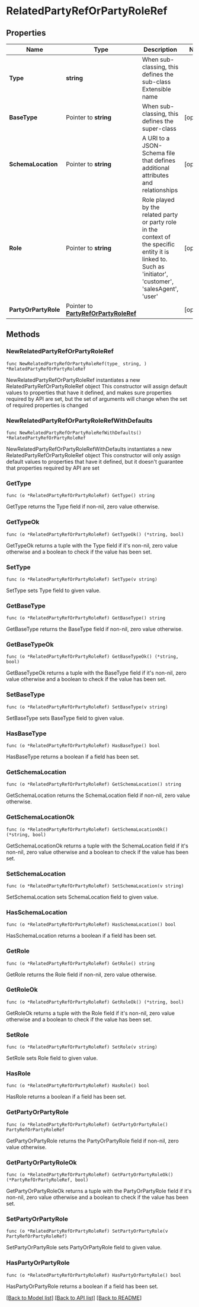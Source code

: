 # RelatedPartyRefOrPartyRoleRef

## Properties

Name | Type | Description | Notes
------------ | ------------- | ------------- | -------------
**Type** | **string** | When sub-classing, this defines the sub-class Extensible name | 
**BaseType** | Pointer to **string** | When sub-classing, this defines the super-class | [optional] 
**SchemaLocation** | Pointer to **string** | A URI to a JSON-Schema file that defines additional attributes and relationships | [optional] 
**Role** | Pointer to **string** | Role played by the related party or party role in the context of the specific entity it is linked to. Such as &#39;initiator&#39;, &#39;customer&#39;,  &#39;salesAgent&#39;, &#39;user&#39; | [optional] 
**PartyOrPartyRole** | Pointer to [**PartyRefOrPartyRoleRef**](PartyRefOrPartyRoleRef.md) |  | [optional] 

## Methods

### NewRelatedPartyRefOrPartyRoleRef

`func NewRelatedPartyRefOrPartyRoleRef(type_ string, ) *RelatedPartyRefOrPartyRoleRef`

NewRelatedPartyRefOrPartyRoleRef instantiates a new RelatedPartyRefOrPartyRoleRef object
This constructor will assign default values to properties that have it defined,
and makes sure properties required by API are set, but the set of arguments
will change when the set of required properties is changed

### NewRelatedPartyRefOrPartyRoleRefWithDefaults

`func NewRelatedPartyRefOrPartyRoleRefWithDefaults() *RelatedPartyRefOrPartyRoleRef`

NewRelatedPartyRefOrPartyRoleRefWithDefaults instantiates a new RelatedPartyRefOrPartyRoleRef object
This constructor will only assign default values to properties that have it defined,
but it doesn't guarantee that properties required by API are set

### GetType

`func (o *RelatedPartyRefOrPartyRoleRef) GetType() string`

GetType returns the Type field if non-nil, zero value otherwise.

### GetTypeOk

`func (o *RelatedPartyRefOrPartyRoleRef) GetTypeOk() (*string, bool)`

GetTypeOk returns a tuple with the Type field if it's non-nil, zero value otherwise
and a boolean to check if the value has been set.

### SetType

`func (o *RelatedPartyRefOrPartyRoleRef) SetType(v string)`

SetType sets Type field to given value.


### GetBaseType

`func (o *RelatedPartyRefOrPartyRoleRef) GetBaseType() string`

GetBaseType returns the BaseType field if non-nil, zero value otherwise.

### GetBaseTypeOk

`func (o *RelatedPartyRefOrPartyRoleRef) GetBaseTypeOk() (*string, bool)`

GetBaseTypeOk returns a tuple with the BaseType field if it's non-nil, zero value otherwise
and a boolean to check if the value has been set.

### SetBaseType

`func (o *RelatedPartyRefOrPartyRoleRef) SetBaseType(v string)`

SetBaseType sets BaseType field to given value.

### HasBaseType

`func (o *RelatedPartyRefOrPartyRoleRef) HasBaseType() bool`

HasBaseType returns a boolean if a field has been set.

### GetSchemaLocation

`func (o *RelatedPartyRefOrPartyRoleRef) GetSchemaLocation() string`

GetSchemaLocation returns the SchemaLocation field if non-nil, zero value otherwise.

### GetSchemaLocationOk

`func (o *RelatedPartyRefOrPartyRoleRef) GetSchemaLocationOk() (*string, bool)`

GetSchemaLocationOk returns a tuple with the SchemaLocation field if it's non-nil, zero value otherwise
and a boolean to check if the value has been set.

### SetSchemaLocation

`func (o *RelatedPartyRefOrPartyRoleRef) SetSchemaLocation(v string)`

SetSchemaLocation sets SchemaLocation field to given value.

### HasSchemaLocation

`func (o *RelatedPartyRefOrPartyRoleRef) HasSchemaLocation() bool`

HasSchemaLocation returns a boolean if a field has been set.

### GetRole

`func (o *RelatedPartyRefOrPartyRoleRef) GetRole() string`

GetRole returns the Role field if non-nil, zero value otherwise.

### GetRoleOk

`func (o *RelatedPartyRefOrPartyRoleRef) GetRoleOk() (*string, bool)`

GetRoleOk returns a tuple with the Role field if it's non-nil, zero value otherwise
and a boolean to check if the value has been set.

### SetRole

`func (o *RelatedPartyRefOrPartyRoleRef) SetRole(v string)`

SetRole sets Role field to given value.

### HasRole

`func (o *RelatedPartyRefOrPartyRoleRef) HasRole() bool`

HasRole returns a boolean if a field has been set.

### GetPartyOrPartyRole

`func (o *RelatedPartyRefOrPartyRoleRef) GetPartyOrPartyRole() PartyRefOrPartyRoleRef`

GetPartyOrPartyRole returns the PartyOrPartyRole field if non-nil, zero value otherwise.

### GetPartyOrPartyRoleOk

`func (o *RelatedPartyRefOrPartyRoleRef) GetPartyOrPartyRoleOk() (*PartyRefOrPartyRoleRef, bool)`

GetPartyOrPartyRoleOk returns a tuple with the PartyOrPartyRole field if it's non-nil, zero value otherwise
and a boolean to check if the value has been set.

### SetPartyOrPartyRole

`func (o *RelatedPartyRefOrPartyRoleRef) SetPartyOrPartyRole(v PartyRefOrPartyRoleRef)`

SetPartyOrPartyRole sets PartyOrPartyRole field to given value.

### HasPartyOrPartyRole

`func (o *RelatedPartyRefOrPartyRoleRef) HasPartyOrPartyRole() bool`

HasPartyOrPartyRole returns a boolean if a field has been set.


[[Back to Model list]](../README.md#documentation-for-models) [[Back to API list]](../README.md#documentation-for-api-endpoints) [[Back to README]](../README.md)


